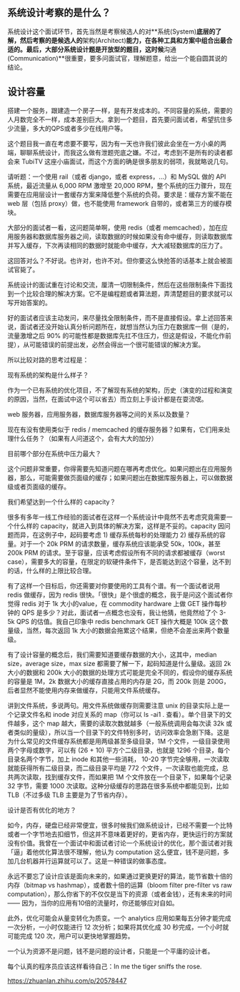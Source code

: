 
## 系统设计考察的是什么？

系统设计这个面试环节，首先当然是考察候选人的对**系统(System)**底层的了解，然后考察的是候选人的**架构(Architect)**能力，在各种工具和方案中组合出最合适的。最后，大部分系统设计题是开放型的题目，这时候**沟通(Communication)**很重要，要多问面试官，理解题意，给出一个能自圆其说的结论。


## 设计容量

搭建一个服务，跟建造一个房子一样，是有开发成本的。不同容量的系统，需要的人月数完全不一样，成本差别巨大。拿到一个题目，首先要问面试者，希望抗住多少流量，多大的QPS或者多少在线用户等。



这个题目我一直在考虑要不要写，因为有一天也许我们彼此会坐在一方小桌的两端，聊聊系统设计，而我这么做有泄题兜底之嫌。不过，考虑到不是所有的读者都会来 TubiTV 这座小庙面试，而这个方面的确是很多朋友的弱项，我就略说几句。

请听题：一个使用 rail（或者 django，或者 express，...）和 MySQL 做的 API 系统，最近流量从 6,000 RPM 激增至 20,000 RPM，整个系统的压力骤升，现在需要在应用层设计一套缓存方案来降低整个系统的负荷。要求是：缓存方案不能在 web 层（包括 proxy）做，也不能使用 framework 自带的，或者第三方的缓存模块。

大部分的面试者一看，这问题简单啊，使用 redis（或者 memcached），加在应用服务器和数据库服务器之间，读取数据的时候如果没有命中缓存，则读取数据库并写入缓存，下次再读相同的数据时就能命中缓存，大大减轻数据库的压力了。

这回答对么？不好说。也许对，也许不对。但你要这么快抢答的话基本上就会被面试官毙了。

系统设计的面试重在讨论和交流，厘清一切限制条件，然后在这些限制条件下面找到一个比较合理的解决方案。它不是编程题或者算法题，弄清楚题目的要求就可以写开始答案的。

好的面试者应该主动发问，来尽量找全限制条件，而不是直接假设。拿上述回答来说，面试者还没开始认真分析问题所在，就想当然认为压力在数据库一侧（是的，流量激增之后 90% 的可能性都是数据库先扛不住压力，但这是假设，不能化作前提），从可能错误的前提出发，必然会得出一个很可能错误的解决方案。

所以比较对路的思考过程是：

现有系统的架构是什么样子？

作为一个已有系统的优化项目，不了解现有系统的架构，历史（演变的过程和演变的原因，当然，在面试中这个可以省去）而立刻上手设计都是在耍流氓。

web 服务器，应用服务器，数据库服务器等之间的关系以及数量？

现在有没有使用类似于 redis / memcached 的缓存服务器？如果有，它们用来处理什么任务？（如果有人问道这个，会有大大的加分）

目前哪个部分在系统中压力最大？

这个问题非常重要，你得需要先知道问题在哪再考虑优化。如果问题出在应用服务器，那么，可能需要做页面级的缓存；如果问题出在数据库服务器上，可以做数据级或者页面级的缓存。

我们希望达到一个什么样的 capacity？

很多有多年一线工作经验的面试者在这样一个系统设计中竟然不去考虑究竟需要一个什么样的 capacity，就进入到具体的解决方案，这样是不妥的。capacity 因问题而异，在这例子中，起码要考虑 1) 缓存系统每秒的处理能力 2) 缓存系统的容量。对于一个 20k PRM 的请求数量，缓存系统应该能承受 50k，100k，甚至 200k PRM 的请求。至于容量，应该考虑假设所有不同的请求都被缓存（worst case），需要多大的容量，在限定的软硬件条件下，是否能达到这个容量，达不到的话，什么样的上限比较合理。

有了这样一个目标后，你还需要对你要使用的工具有个谱。有一个面试者说用 redis 做缓存，因为 redis 很快。「很快」是个很虚的概念，我于是问这个面试者你觉得 redis 对于 1k 大小的value，在 commodity hardware 上做 GET 操作每秒钟的 QPS 是多少？对此，面试者一点概念也没有，我让他猜，他竟然给了个 3-5k QPS 的估值。我自己印象中 redis benchmark GET 操作大概是 100k 这个数量级，当然，每次返回 1k 大小的数据会拖累这个结果，但绝不会差出来两个数量级。

有了设计容量的概念后，我们需要知道要缓存数据的大小，这其中，median size，average size，max size 都需要了解一下，起码知道是什么量级。返回 2k 大小的数据和 200k 大小的数据的处理方式可能是完全不同的，假设你的缓存系统的容量是 1M，2k 数据大小的缓存直接占用的内存是 2G，而 200k 则是 200G，后者显然不能使用内存来做缓存，只能用文件系统缓存。

讲到文件系统，多说两句。用文件系统做缓存则需要注意 unix 的目录实际上是一个记录文件名和 inode 对应关系的 map（你可以 ls -ai1 . 查看）。单个目录下的文件越多，这个 map 越大，需要的读取次数就越多（一般系统调用会每次读 32k 或者类似的量级），所以当一个目录下的文件特别多时，访问效率会急剧下降。这是为什么常见的文件缓存系统都是用两级甚至多级目录，1M 个文件，一级目录使用两个字母或数字，可以有 (26 + 10) 平方个二级目录，也就是 1296 个目录，每个目录名两个字节，加上 inode 和其他一些消耗， 10-20 字节完全够用，一次读取就能获得所有二级目录，而二级目录平均是 772 个文件，一次读取也能完成，总共两次读取，找到缓存文件，而如果把 1M 个文件放在一个目录下，如果每个记录 32 字节，需要 1000 次读取。这种分级缓存的思路在很多系统中都能见到，比如 TLB（不过多级 TLB 主要是为了节省内存）。

设计是否有优化的地方？

如今，内存，硬盘已经非常便宜，很多时候我们做系统设计，已经不需要一个比特或者一个字节地去扣细节，但这并不意味着更好的，更省内存，更快运行的方案就没有价值。我曾在一个面试中和面试者讨论一个系统设计的优化，那个面试者对我「逼」着他优化算法很不理解，他认为 computation 这么便宜，钱不是问题，多加几台机器并行运算就可以了。这是一种错误的做事态度。

永远不要忘了设计应该是面向未来的，如果通过更换更好的算法，能节省数十倍的内存（bitmap vs hashmap），或者数十倍的运算（bloom filter pre-filter vs raw computation），那么你省下的不仅仅是当下的资源（或者金钱），还有未来的时间 —— 因为，当你的应用有10倍的流量时，你还能够应对自如。

此外，优化可能会从量变转化为质变。一个 analytics 应用如果每五分钟才能完成一次分析，一小时仅能进行 12 次分析；如果将其优化成 30 秒完成，一个小时就可能完成 120 次，用户可以更快地掌握趋势。

一个认为资源不是问题，钱不是问题的设计者，只能是一个平庸的设计者。

每个认真的程序员应该这样看待自己：In me the tiger sniffs the rose.

https://zhuanlan.zhihu.com/p/20578447
